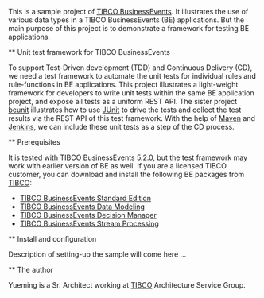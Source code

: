 This is a sample project of [TIBCO BusinessEvents](https://docs.tibco.com/products/tibco-businessevents-5-2-0).  It illustrates the use of various data types in a TIBCO BusinessEvents (BE) applications.  But the main purpose of this project is to demonstrate a framework for testing BE applications.

** Unit test framework for TIBCO BusinessEvents

To support Test-Driven development (TDD) and Continuous Delivery (CD), we need a test framework to automate the unit tests for individual rules and rule-functions in BE applications.  This project illustrates a light-weight framework for developers to write unit tests within the same BE application project, and expose all tests as a uniform REST API.  The sister project [beunit](https://github.com/yxuco/beunit) illustrates how to use [JUnit](http://junit.org/) to drive the tests and collect the test results via the REST API of this test framework.  With the help of [Maven](https://maven.apache.org/) and [Jenkins](https://jenkins-ci.org/), we can include these unit tests as a step of the CD process.

** Prerequisites

It is tested with TIBCO BusinessEvents 5.2.0, but the test framework may work with earlier version of BE as well.  If you are a licensed TIBCO customer, you can download and install the following BE packages from [TIBCO](https://edelivery.tibco.com):
 - [TIBCO BusinessEvents Standard Edition](https://edelivery.tibco.com/storefront/eval/tibco-businessevents-standard-edition/prod10052.html)
 - [TIBCO BusinessEvents Data Modeling](https://edelivery.tibco.com/storefront/eval/tibco-businessevents-data-modeling/prod10354.html)
 - [TIBCO BusinessEvents Decision Manager](https://edelivery.tibco.com/storefront/eval/tibco-businessevents-decision-manager/prod10355.html)
 - [TIBCO BusinessEvents Stream Processing](https://edelivery.tibco.com/storefront/eval/tibco-businessevents-event-stream-processing/prod10353.html)
 
** Install and configuration
 
Description of setting-up the sample will come here ...

** The author

Yueming is a Sr. Architect working at [TIBCO](http://www.tibco.com/) Architecture Service Group.